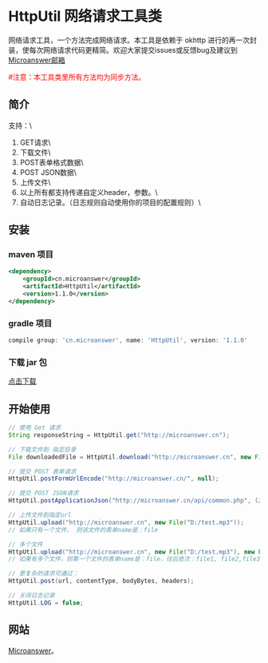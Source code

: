# HttpUtil 网络请求工具类

网络请求工具，一个方法完成网络请求。本工具是依赖于 okhttp 进行的再一次封装，使每次网络请求代码更精简。欢迎大家提交issues或反馈bug及建议到
[Microanswer邮箱](mailto::microanswer@outlook.com)

<span style="color:red"> #注意：本工具类里所有方法均为同步方法。 </span>

## 简介

支持：\
1. GET请求\
2. 下载文件\
3. POST表单格式数据\
4. POST JSON数据\
5. 上传文件\
6. 以上所有都支持传递自定义header，参数。\
7. 自动日志记录。（日志规则自动使用你的项目的配置规则）\

## 安装

### maven 项目
```xml
<dependency>
    <groupId>cn.microanswer</groupId>
    <artifactId>HttpUtil</artifactId>
    <version>1.1.0</version>
</dependency>
```

### gradle 项目
```groovy
compile group: 'cn.microanswer', name: 'HttpUtil', version: '1.1.0'
```

### 下载 jar 包

[点击下载](http://central.maven.org/maven2/cn/microanswer/HttpUtil/1.1.0/HttpUtil-1.1.0.jar)

## 开始使用

```java
// 使用 Get 请求
String responseString = HttpUtil.get("http://microanswer.cn");
```
```java
// 下载文件到 指定目录
File downloadedFile = HttpUtil.download("http://microanswer.cn", new File("D:/"));
```
```java
// 提交 POST 表单请求
HttpUtil.postFormUrlEncode("http://microanswer.cn/", null);
```
```java
// 提交 POST JSON请求
HttpUtil.postApplicationJson("http://microanswer.cn/api/common.php", (JSONObject) null);
```
```java
// 上传文件到指定url
HttpUtil.upload("http://microanswer.cn", new File("D:/test.mp3"));
// 如果只有一个文件， 则该文件的表单name是：file

// 多个文件
HttpUtil.upload("http://microanswer.cn", new File("D:/test.mp3"), new File("D:/test1.mp3"), new File("D:/test2.mp3"));
// 如果有多个文件，则第一个文件的表单name是：file，往后依次：file1, file2,file3,...
```

```java
// 更复杂的请求可通过：
HttpUtil.post(url, contentType, bodyBytes, headers); 
```

```java
// 关闭日志记录
HttpUtil.LOG = false;
``` 

## 网站

[Microanswer](https://www.microanswer.cn)。
